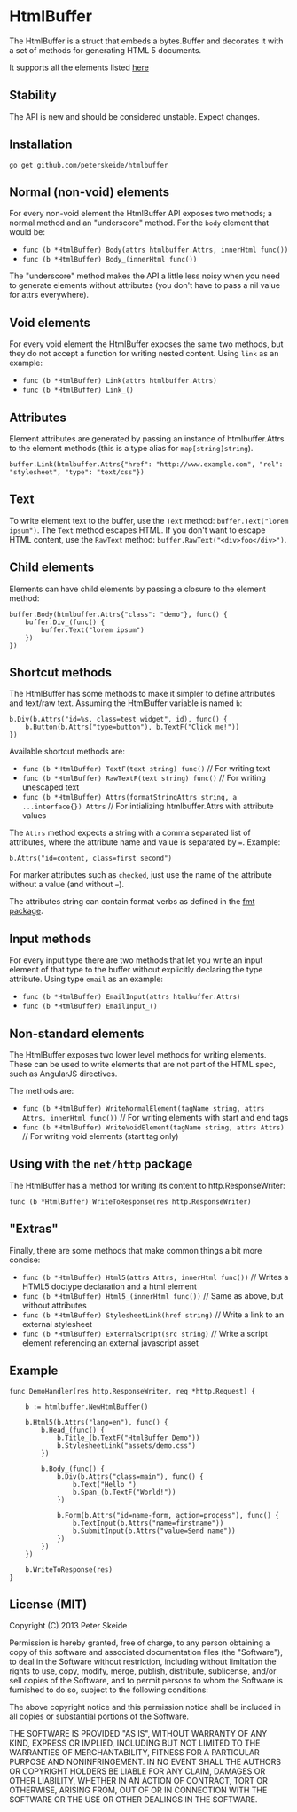 HtmlBuffer
==========

The HtmlBuffer is a struct that embeds a bytes.Buffer and decorates it with a set of methods for generating HTML 5 documents.

It supports all the elements listed [here](https://developer.mozilla.org/en-US/docs/Web/Guide/HTML/HTML5/HTML5_element_list "HTML5 element list")

Stability
---------

The API is new and should be considered unstable. Expect changes.

Installation
------------

    go get github.com/peterskeide/htmlbuffer

Normal (non-void) elements
--------------------------

For every non-void element the HtmlBuffer API exposes two methods; a normal method and an "underscore" method.
For the `body` element that would be:

* `func (b *HtmlBuffer) Body(attrs htmlbuffer.Attrs, innerHtml func())`
* `func (b *HtmlBuffer) Body_(innerHtml func())`

The "underscore" method makes the API a little less noisy when you need to generate elements without attributes (you don't have to pass a nil value for attrs everywhere).

Void elements
-------------

For every void element the HtmlBuffer exposes the same two methods, but they do not accept a function for writing nested content. Using `link` as an example:

* `func (b *HtmlBuffer) Link(attrs htmlbuffer.Attrs)`
* `func (b *HtmlBuffer) Link_()`

Attributes
----------

Element attributes are generated by passing an instance of htmlbuffer.Attrs to the element methods (this is a type alias for `map[string]string`).

    buffer.Link(htmlbuffer.Attrs{"href": "http://www.example.com", "rel": "stylesheet", "type": "text/css"})

Text
-----

To write element text to the buffer, use the `Text` method: `buffer.Text("lorem ipsum")`. The `Text` method escapes HTML. If you don't want to
escape HTML content, use the `RawText` method: `buffer.RawText("<div>foo</div>")`.

Child elements
--------------

Elements can have child elements by passing a closure to the element method:

    buffer.Body(htmlbuffer.Attrs{"class": "demo"}, func() {
        buffer.Div_(func() {
            buffer.Text("lorem ipsum")
        })
    })

Shortcut methods
----------------

The HtmlBuffer has some methods to make it simpler to define attributes and text/raw text. Assuming the HtmlBuffer variable is named `b`:

    b.Div(b.Attrs("id=%s, class=test widget", id), func() {
        b.Button(b.Attrs("type=button"), b.TextF("Click me!"))
    })

Available shortcut methods are:

* `func (b *HtmlBuffer) TextF(text string) func()`                                // For writing text
* `func (b *HtmlBuffer) RawTextF(text string) func()`                             // For writing unescaped text
* `func (b *HtmlBuffer) Attrs(formatStringAttrs string, a ...interface{}) Attrs`  // For intializing htmlbuffer.Attrs with attribute values

The `Attrs` method expects a string with a comma separated list of attributes, where the attribute name and value is separated by `=`. Example:

    b.Attrs("id=content, class=first second")

For marker attributes such as `checked`, just use the name of the attribute without a value (and without `=`).

The attributes string can contain format verbs as defined in the [fmt package](http://golang.org/pkg/fmt/ "fmt package documentation").

Input methods
-------------

For every input type there are two methods that let you write an input element of that type to the buffer without explicitly declaring the type attribute. Using type `email` as an example:

* `func (b *HtmlBuffer) EmailInput(attrs htmlbuffer.Attrs)`
* `func (b *HtmlBuffer) EmailInput_()`

Non-standard elements
---------------------

The HtmlBuffer exposes two lower level methods for writing elements. These can be used to write elements that are not part of the HTML spec, such
as AngularJS directives.

The methods are:

* `func (b *HtmlBuffer) WriteNormalElement(tagName string, attrs Attrs, innerHtml func())` // For writing elements with start and end tags
* `func (b *HtmlBuffer) WriteVoidElement(tagName string, attrs Attrs)`                     // For writing void elements (start tag only)

Using with the `net/http` package
---------------------------------

The HtmlBuffer has a method for writing its content to http.ResponseWriter:

    func (b *HtmlBuffer) WriteToResponse(res http.ResponseWriter)

"Extras"
--------

Finally, there are some methods that make common things a bit more concise:

* `func (b *HtmlBuffer) Html5(attrs Attrs, innerHtml func())`  // Writes a HTML5 doctype declaration and a html element
* `func (b *HtmlBuffer) Html5_(innerHtml func())`              // Same as above, but without attributes
* `func (b *HtmlBuffer) StylesheetLink(href string)`           // Write a link to an external stylesheet
* `func (b *HtmlBuffer) ExternalScript(src string)`            // Write a script element referencing an external javascript asset

Example
-------

    func DemoHandler(res http.ResponseWriter, req *http.Request) {

        b := htmlbuffer.NewHtmlBuffer()

        b.Html5(b.Attrs("lang=en"), func() {
            b.Head_(func() {
                b.Title_(b.TextF("HtmlBuffer Demo"))
                b.StylesheetLink("assets/demo.css")
            })

            b.Body_(func() {
                b.Div(b.Attrs("class=main"), func() {
                    b.Text("Hello ")
                    b.Span_(b.TextF("World!"))
                })

                b.Form(b.Attrs("id=name-form, action=process"), func() {
                    b.TextInput(b.Attrs("name=firstname"))
                    b.SubmitInput(b.Attrs("value=Send name"))
                })
            })
        })

        b.WriteToResponse(res)
    }

License (MIT)
-------------

Copyright (C) 2013 Peter Skeide

Permission is hereby granted, free of charge, to any person obtaining a copy of this software and associated documentation files (the "Software"), to deal in the Software without restriction, including without limitation the rights to use, copy, modify, merge, publish, distribute, sublicense, and/or sell copies of the Software, and to permit persons to whom the Software is furnished to do so, subject to the following conditions:

The above copyright notice and this permission notice shall be included in all copies or substantial portions of the Software.

THE SOFTWARE IS PROVIDED "AS IS", WITHOUT WARRANTY OF ANY KIND, EXPRESS OR IMPLIED, INCLUDING BUT NOT LIMITED TO THE WARRANTIES OF MERCHANTABILITY, FITNESS FOR A PARTICULAR PURPOSE AND NONINFRINGEMENT. IN NO EVENT SHALL THE AUTHORS OR COPYRIGHT HOLDERS BE LIABLE FOR ANY CLAIM, DAMAGES OR OTHER LIABILITY, WHETHER IN AN ACTION OF CONTRACT, TORT OR OTHERWISE, ARISING FROM, OUT OF OR IN CONNECTION WITH THE SOFTWARE OR THE USE OR OTHER DEALINGS IN THE SOFTWARE.

